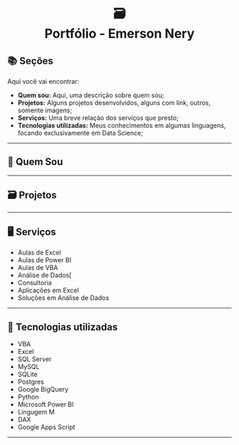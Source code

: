 <h1 align="center">
  🗃️<br>Portfólio - Emerson Nery
</h1>

##  📚 Seções

Aqui você vai encontrar:

- **Quem sou:** Aqui, uma descrição sobre quem sou;
- **Projetos:** Alguns projetos desenvolvidos, alguns com link, outros, somente imagens;
- **Serviços:** Uma breve relação dos serviços que presto;
- **Tecnologias utilizadas:** Meus conhecimentos em algumas linguagens, focando exclusivamente em Data Science;

---

## 🤖 Quem Sou

---

## 🗃 Projetos

---

## 🖥️ Serviços

- Aulas de Excel
- Aulas de Power BI
- Aulas de VBA
- Análise de Dados[
- Consultoria
- Aplicações em Excel
- Soluções em Análise de Dados

---

## 🧮 Tecnologias utilizadas

- VBA
- Excel
- SQL Server
- MySQL
- SQLite
- Postgres
- Google BigQuery
- Python
- Microsoft Power BI
- Lingugem M
- DAX
- Google Apps Script

---
